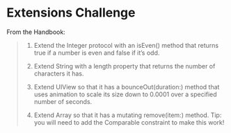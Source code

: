 # Extensions Challenge

From the Handbook:

> 1. Extend the Integer protocol with an isEven() method that returns true if a number is even
>    and false if it’s odd.
>
> 2. Extend String with a length property that returns the number of characters it has.
>
> 3. Extend UIView so that it has a bounceOut(duration:) method that uses animation to scale
>    its size down to 0.0001 over a specified number of seconds.
>
> 4. Extend Array so that it has a mutating remove(item:) method. Tip: you will need to add
>  the Comparable constraint to make this work!
